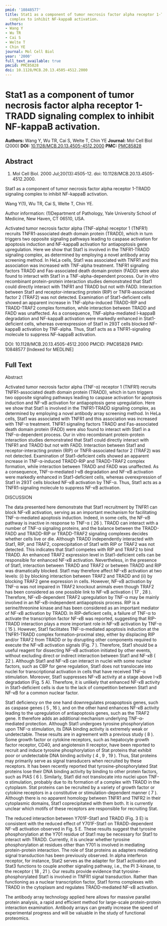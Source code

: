 ```yaml
---
pmid: '10848577'
title: Stat1 as a component of tumor necrosis factor alpha receptor 1-TRADD signaling
  complex to inhibit NF-kappaB activation.
authors:
- Wang Y
- Wu TR
- Cai S
- Welte T
- Chin YE
journal: Mol Cell Biol
year: '2000'
full_text_available: true
pmcid: PMC85828
doi: 10.1128/MCB.20.13.4505-4512.2000
---
```


# Stat1 as a component of tumor necrosis factor alpha receptor 1-TRADD signaling complex to inhibit NF-kappaB activation.
**Authors:** Wang Y, Wu TR, Cai S, Welte T, Chin YE
**Journal:** Mol Cell Biol (2000)
**DOI:** [10.1128/MCB.20.13.4505-4512.2000](https://doi.org/10.1128/MCB.20.13.4505-4512.2000)
**PMC:** [PMC85828](https://www.ncbi.nlm.nih.gov/pmc/articles/PMC85828/)

## Abstract

1. Mol Cell Biol. 2000 Jul;20(13):4505-12. doi: 10.1128/MCB.20.13.4505-4512.2000.

Stat1 as a component of tumor necrosis factor alpha receptor 1-TRADD signaling 
complex to inhibit NF-kappaB activation.

Wang Y(1), Wu TR, Cai S, Welte T, Chin YE.

Author information:
(1)Department of Pathology, Yale University School of Medicine, New Haven, CT 
06510, USA.

Activated tumor necrosis factor alpha (TNF-alpha) receptor 1 (TNFR1) recruits 
TNFR1-associated death domain protein (TRADD), which in turn triggers two 
opposite signaling pathways leading to caspase activation for apoptosis 
induction and NF-kappaB activation for antiapoptosis gene upregulation. Here we 
show that Stat1 is involved in the TNFR1-TRADD signaling complex, as determined 
by employing a novel antibody array screening method. In HeLa cells, Stat1 was 
associated with TNFR1 and this association was increased with TNF-alpha 
treatment. TNFR1 signaling factors TRADD and Fas-associated death domain protein 
(FADD) were also found to interact with Stat1 in a TNF-alpha-dependent process. 
Our in vitro recombinant protein-protein interaction studies demonstrated that 
Stat1 could directly interact with TNFR1 and TRADD but not with FADD. 
Interaction between Stat1 and receptor-interacting protein (RIP) or 
TNFR-associated factor 2 (TRAF2) was not detected. Examination of 
Stat1-deficient cells showed an apparent increase in TNF-alpha-induced TRADD-RIP 
and TRADD-TRAF2 complex formation, while interaction between TRADD and FADD was 
unaffected. As a consequence, TNF-alpha-mediated I-kappaB degradation and 
NF-kappaB activation were markedly enhanced in Stat1-deficient cells, whereas 
overexpression of Stat1 in 293T cells blocked NF-kappaB activation by TNF-alpha. 
Thus, Stat1 acts as a TNFR1-signaling molecule to suppress NF-kappaB activation.

DOI: 10.1128/MCB.20.13.4505-4512.2000
PMCID: PMC85828
PMID: 10848577 [Indexed for MEDLINE]

## Full Text

Abstract

Activated tumor necrosis factor alpha (TNF-α) receptor 1 (TNFR1) recruits TNFR1-associated death domain protein (TRADD), which in turn triggers two opposite signaling pathways leading to caspase activation for apoptosis induction and NF-κB activation for antiapoptosis gene upregulation. Here we show that Stat1 is involved in the TNFR1-TRADD signaling complex, as determined by employing a novel antibody array screening method. In HeLa cells, Stat1 was associated with TNFR1 and this association was increased with TNF-α treatment. TNFR1 signaling factors TRADD and Fas-associated death domain protein (FADD) were also found to interact with Stat1 in a TNF-α-dependent process. Our in vitro recombinant protein-protein interaction studies demonstrated that Stat1 could directly interact with TNFR1 and TRADD but not with FADD. Interaction between Stat1 and receptor-interacting protein (RIP) or TNFR-associated factor 2 (TRAF2) was not detected. Examination of Stat1-deficient cells showed an apparent increase in TNF-α-induced TRADD-RIP and TRADD-TRAF2 complex formation, while interaction between TRADD and FADD was unaffected. As a consequence, TNF-α-mediated I-κB degradation and NF-κB activation were markedly enhanced in Stat1-deficient cells, whereas overexpression of Stat1 in 293T cells blocked NF-κB activation by TNF-α. Thus, Stat1 acts as a TNFR1-signaling molecule to suppress NF-κB activation.

DISCUSSION

The data presented here demonstrate that Stat1 recruitment by TNFR1 can block NF-κB activation, serving as an important mechanism for facilitating TNF-α-mediated apoptosis induction. Indeed, in some cells, the NF-κB pathway is inactive in response to TNF-α ( 26 ). TRADD can interact with a number of TNF-α signaling proteins, and the balance between the TRADD-FADD and TRADD-RIP or TRADD-TRAF2 signaling complexes decides whether cells live or die. Although TRADD independently interacted with Stat1, RIP, and TRAF2, coprecipitation of Stat1 with RIP or TRAF2 was not detected. This indicates that Stat1 competes with RIP and TRAF2 to bind TRADD. An enhanced TRAF2 expression level in Stat1-deficient cells can be responsible for enhanced NF-κB activation. Nevertheless, in the presence of Stat1, interaction between TRADD and TRAF2 or between TRADD and RIP was dramatically blocked. Stat1 may therefore affect NF-κB activation at two levels: (i) by blocking interaction between TRAF2 and TRADD and (ii) by blocking TRAF2 gene expression in cells. However, NF-κB activation by TNF-α was not impaired in TRAF2 knockout animals even though TRAF2 has been considered as one possible link to NF-κB activation ( 17 , 28 ). Therefore, NF-κB-dependent TRAF2 upregulation by TNF-α may be mainly involved in an NF-κB-independent antiapoptosis process. RIP is a serine/threonine kinase and has been considered as an important mediator of NF-κB activation by TRADD. In RIP-deficient cells, a failure of TNF-α to activate the transcription factor NF-κB was reported, suggesting that RIP-TRADD interaction plays a more important role in NF-κB activation by TNF-α ( 15 ). However, Stat1 facilitates TNF-α-mediated apoptosis induction at the TNFR1-TRADD complex formation-proximal step, either by displacing RIP and/or TRAF2 from TRADD or by disrupting other components required to execute the NF-κB activation signals (Fig. 7 ). Therefore, Stat1 should be a useful reagent for dissecting NF-κB activation initiated by other events, without excluding direct or indirect interaction between Stat1 and NF-κB ( 22 ). Although Stat1 and NF-κB can interact in nuclei with some nuclear factors, such as CBP for gene regulation, Stat1 does not translocate into nuclei for transcriptional activation in cells that have received TNF-α stimulation. Moreover, Stat1 suppresses NF-κB activity at a stage above I-κB degradation (Fig. 5 A). Therefore, it is unlikely that enhanced NF-κB activity in Stat1-deficient cells is due to the lack of competition between Stat1 and NF-κB for a common nuclear factor.

Stat1 deficiency on the one hand downregulates proapoptosis genes, such as caspase genes ( 5 , 16 ), and on the other hand enhances NF-κB activity leading to the upregulation of antiapoptosis genes, such as the TRAF2 gene. It therefore adds an additional mechanism underlying TNF-α-mediated protection. Although Stat1 undergoes tyrosine phosphorylation upon TNF-α stimulation, its DNA binding activity is extremely weak or undetectable. These results are in agreement with a previous study ( 8 ). Some growth factor or cytokine receptors, such as hepatocyte growth factor receptor, CD40, and angiotensin II receptor, have been reported to recruit and induce tyrosine phosphorylation of Stat proteins that exhibit poor or undetectable DNA binding activity ( 4 , 9 , 19 ). Thus, Stat proteins may primarily serve as signal transducers when recruited by these receptors. It has been recently reported that tyrosine-phosphorylated Stat proteins lose their DNA binding activity by binding to other protein factors, such as PIAS ( 6 ). Similarly, Stat1 did not translocate into nuclei upon TNF-α stimulation, probably due to its formation of a complex with TRADD in the cytoplasm. Stat proteins can be recruited by a variety of growth factor or cytokine receptors in a constitutive or stimulation-dependent manner ( 7 ). Although there is no apparent homology between TNFR1 and TNFR2 in their cytoplasmic domains, Stat1 coprecipitated with them both. It is currently unclear which motifs of these receptors are responsible for recruiting Stat.

The reduced interaction between Y701F-Stat1 and TRADD (Fig. 3 E) is consistent with the reduced effect of Y701F-Stat1 on TRADD-dependent NF-κB activation observed in Fig. 5 E. These results suggest that tyrosine phosphorylation at the Y701 residue of Stat1 may be necessary for Stat1 to interact with TRADD. Currently, it is unclear whether tyrosine phosphorylation at residues other than Y701 is involved in mediating protein-protein interaction. The role of Stat proteins as adapters mediating signal transduction has been previously observed. In alpha interferon receptor, for instance, Stat2 serves as the adapter for Stat1 activation and Stat3 functions to couple another signaling pathway, i.e., the PI 3-kinase, to the receptor ( 18 , 21 ). Our results provide evidence that tyrosine-phosphorylated Stat1 is involved in TNFR1 signal transduction. Rather than functioning as a nuclear transcription factor, Stat1 forms complexes with TRADD in the cytoplasm and regulates TRADD-mediated NF-κB activation.

The antibody array technology applied here allows for massive parallel protein analysis, a rapid and efficient method for large-scale protein-protein interaction examination. Antibody arrays can greatly increase the speed of experimental progress and will be valuable in the study of functional proteomics.
